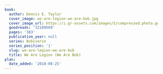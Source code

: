 ```yaml
---
book:
  author: Dennis E. Taylor
  cover_image: we-are-legion-we-are-bob.jpg
  cover_image_url: https://i.gr-assets.com/images/S/compressed.photo.goodreads.com/books/1474344826l/32109569._SY475_.jpg
  goodreads: '32109569'
  pages: '383'
  publication_year: null
  series: Bobiverse
  series_position: '1'
  slug: we-are-legion-we-are-bob
  title: We Are Legion (We Are Bob)
plan:
  date_added: '2018-08-25'
---
```

